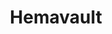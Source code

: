 ---
title: Hemavault
link: http://www.hemavault.com/
logo: hemavault.png

events:                      # List of events sponsored
  - 09-cardiff
  - 10-london

# Sponsorship amount/resource for each event
09-cardiff: "£100"
10-london: "£100"
---